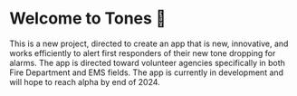 # Welcome to Tones 👋

This is a new project, directed to create an app that is new, innovative, and works efficiently to alert first responders of their new tone dropping for alarms. The app is directed toward volunteer agencies specifically in both Fire Department and EMS fields. The app is currently in development and will hope to reach alpha by end of 2024.

